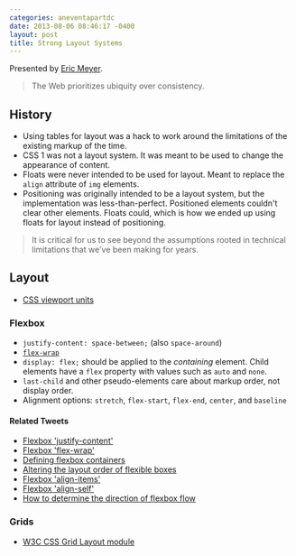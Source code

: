 ```yaml
---
categories: aneventapartdc
date: 2013-08-06 08:46:17 -0400
layout: post
title: Strong Layout Systems
---
```


Presented by [Eric Meyer](http://meyerweb.com/).

> The Web prioritizes ubiquity over consistency.

## History

- Using tables for layout was a hack to work around the limitations of the existing markup of the time.
- CSS 1 was not a layout system. It was meant to be used to change the appearance of content.
- Floats were never intended to be used for layout. Meant to replace the `align` attribute of `img` elements.
- Positioning was originally intended to be a layout system, but the implementation was less-than-perfect. Positioned elements couldn't clear other elements. Floats could, which is how we ended up using floats for layout instead of positioning.

> It is critical for us to see beyond the assumptions rooted in technical limitations that we've been making for years.


## Layout

- [CSS viewport units](http://dev.opera.com/articles/view/css-viewport-units/)

### Flexbox

- `justify-content: space-between;` (also `space-around`)
- [`flex-wrap`](https://developer.mozilla.org/en-US/docs/Web/CSS/flex-wrap)
- `display: flex;` should be applied to the _containing_ element. Child elements have a `flex` property with values such as `auto` and `none`.
- `last-child` and other pseudo-elements care about markup order, not display order.
- Alignment options: `stretch`, `flex-start`, `flex-end`, `center`, and `baseline`

#### Related Tweets

- [Flexbox 'justify-content'](https://twitter.com/meyerweb/status/364759525842104320)
- [Flexbox 'flex-wrap'](https://twitter.com/meyerweb/status/364760268904992768)
- [Defining flexbox containers](https://twitter.com/meyerweb/status/364762179808927745)
- [Altering the layout order of flexible boxes](https://twitter.com/meyerweb/status/364762287413805057)
- [Flexbox 'align-items'](https://twitter.com/meyerweb/status/364762802507890688)
- [Flexbox 'align-self'](https://twitter.com/meyerweb/status/364763035732164608)
- [How to determine the direction of flexbox flow](https://twitter.com/meyerweb/status/364763243102736384)

### Grids

- [W3C CSS Grid Layout module](http://www.w3.org/TR/css3-grid-layout/)